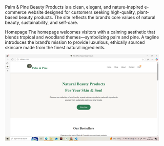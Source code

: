 Palm & Pine Beauty Products is a clean, elegant, and nature-inspired e-commerce website designed for customers seeking high-quality, plant-based beauty products. The site reflects the brand’s core values of natural beauty, sustainability, and self-care.

Homepage
The homepage welcomes visitors with a calming aesthetic that blends tropical and woodland themes—symbolizing palm and pine. A tagline introduces the brand’s mission to provide luxurious, ethically sourced skincare made from the finest natural ingredients.

![image alt](https://github.com/dishalath/Demo/blob/dc5bc934eb9ed29efda0e74d2fcbeb586509331c/Screenshot%20(171).png)
